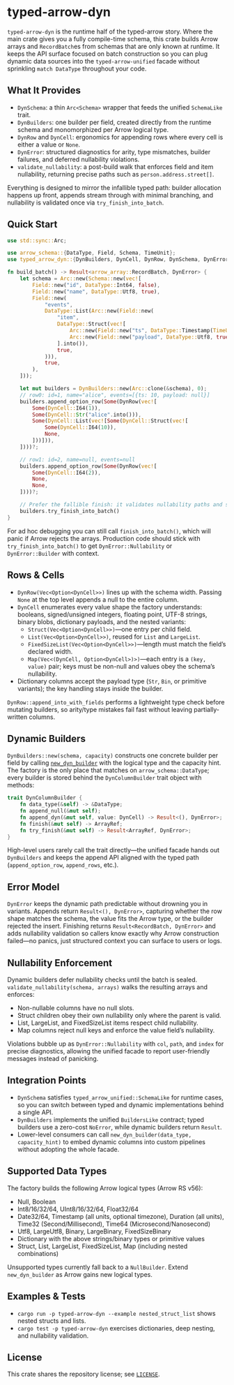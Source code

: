 # typed-arrow-dyn

`typed-arrow-dyn` is the runtime half of the typed-arrow story. Where the main crate gives you a fully compile-time schema, this crate builds Arrow arrays and `RecordBatch`es from schemas that are only known at runtime. It keeps the API surface focused on batch construction so you can plug dynamic data sources into the `typed-arrow-unified` facade without sprinkling `match DataType` throughout your code.

## What It Provides
- `DynSchema`: a thin `Arc<Schema>` wrapper that feeds the unified `SchemaLike` trait.
- `DynBuilders`: one builder per field, created directly from the runtime schema and monomorphized per Arrow logical type.
- `DynRow` and `DynCell`: ergonomics for appending rows where every cell is either a value or `None`.
- `DynError`: structured diagnostics for arity, type mismatches, builder failures, and deferred nullability violations.
- `validate_nullability`: a post-build walk that enforces field and item nullability, returning precise paths such as `person.address.street[]`.

Everything is designed to mirror the infallible typed path: builder allocation happens up front, appends stream through with minimal branching, and nullability is validated once via `try_finish_into_batch`.

## Quick Start

```rust
use std::sync::Arc;

use arrow_schema::{DataType, Field, Schema, TimeUnit};
use typed_arrow_dyn::{DynBuilders, DynCell, DynRow, DynSchema, DynError};

fn build_batch() -> Result<arrow_array::RecordBatch, DynError> {
    let schema = Arc::new(Schema::new(vec![
        Field::new("id", DataType::Int64, false),
        Field::new("name", DataType::Utf8, true),
        Field::new(
            "events",
            DataType::List(Arc::new(Field::new(
                "item",
                DataType::Struct(vec![
                    Arc::new(Field::new("ts", DataType::Timestamp(TimeUnit::Millisecond, None), false)),
                    Arc::new(Field::new("payload", DataType::Utf8, true)),
                ].into()),
                true,
            ))),
            true,
        ),
    ]));

    let mut builders = DynBuilders::new(Arc::clone(&schema), 0);
    // row0: id=1, name="alice", events=[{ts: 10, payload: null}]
    builders.append_option_row(Some(DynRow(vec![
        Some(DynCell::I64(1)),
        Some(DynCell::Str("alice".into())),
        Some(DynCell::List(vec![Some(DynCell::Struct(vec![
            Some(DynCell::I64(10)),
            None,
        ]))])),
    ])))?;

    // row1: id=2, name=null, events=null
    builders.append_option_row(Some(DynRow(vec![
        Some(DynCell::I64(2)),
        None,
        None,
    ])))?;

    // Prefer the fallible finish: it validates nullability paths and surfaces Arrow errors.
    builders.try_finish_into_batch()
}
```

For ad hoc debugging you can still call `finish_into_batch()`, which will panic if Arrow rejects the arrays. Production code should stick with `try_finish_into_batch()` to get `DynError::Nullability` or `DynError::Builder` with context.

## Rows & Cells
- `DynRow(Vec<Option<DynCell>>)` lines up with the schema width. Passing `None` at the top level appends a null to the entire column.
- `DynCell` enumerates every value shape the factory understands: booleans, signed/unsigned integers, floating point, UTF-8 strings, binary blobs, dictionary payloads, and the nested variants:
  - `Struct(Vec<Option<DynCell>>)`—one entry per child field.
  - `List(Vec<Option<DynCell>>)`, reused for `List` and `LargeList`.
  - `FixedSizeList(Vec<Option<DynCell>>)`—length must match the field’s declared width.
  - `Map(Vec<(DynCell, Option<DynCell>)>)`—each entry is a `(key, value)` pair; keys must be non-null and values obey the schema’s nullability.
- Dictionary columns accept the payload type (`Str`, `Bin`, or primitive variants); the key handling stays inside the builder.

`DynRow::append_into_with_fields` performs a lightweight type check before mutating builders, so arity/type mistakes fail fast without leaving partially-written columns.

## Dynamic Builders
`DynBuilders::new(schema, capacity)` constructs one concrete builder per field by calling [`new_dyn_builder`](src/factory.rs) with the logical type and the capacity hint. The factory is the only place that matches on `arrow_schema::DataType`; every builder is stored behind the `DynColumnBuilder` trait object with methods:

```rust
trait DynColumnBuilder {
    fn data_type(&self) -> &DataType;
    fn append_null(&mut self);
    fn append_dyn(&mut self, value: DynCell) -> Result<(), DynError>;
    fn finish(&mut self) -> ArrayRef;
    fn try_finish(&mut self) -> Result<ArrayRef, DynError>;
}
```

High-level users rarely call the trait directly—the unified facade hands out `DynBuilders` and keeps the append API aligned with the typed path (`append_option_row`, `append_rows`, etc.).

## Error Model

`DynError` keeps the dynamic path predictable without drowning you in variants. Appends return `Result<(), DynError>`, capturing whether the row shape matches the schema, the value fits the Arrow type, or the builder rejected the insert. Finishing returns `Result<RecordBatch, DynError>` and adds nullability validation so callers know exactly why Arrow construction failed—no panics, just structured context you can surface to users or logs.

## Nullability Enforcement

Dynamic builders defer nullability checks until the batch is sealed. `validate_nullability(schema, arrays)` walks the resulting arrays and enforces:

- Non-nullable columns have no null slots.
- Struct children obey their own nullability only where the parent is valid.
- List, LargeList, and FixedSizeList items respect child nullability.
- Map columns reject null keys and enforce the value field’s nullability.

Violations bubble up as `DynError::Nullability` with `col`, `path`, and `index` for precise diagnostics, allowing the unified facade to report user-friendly messages instead of panicking.

## Integration Points

- `DynSchema` satisfies `typed_arrow_unified::SchemaLike` for runtime cases, so you can switch between typed and dynamic implementations behind a single API.
- `DynBuilders` implements the unified `BuildersLike` contract; typed builders use a zero-cost `NoError`, while dynamic builders return `Result`.
- Lower-level consumers can call `new_dyn_builder(data_type, capacity_hint)` to embed dynamic columns into custom pipelines without adopting the whole facade.

## Supported Data Types

The factory builds the following Arrow logical types (Arrow RS v56):

- Null, Boolean
- Int8/16/32/64, UInt8/16/32/64, Float32/64
- Date32/64, Timestamp (all units, optional timezone), Duration (all units), Time32 (Second/Millisecond), Time64 (Microsecond/Nanosecond)
- Utf8, LargeUtf8, Binary, LargeBinary, FixedSizeBinary
- Dictionary with the above strings/binary types or primitive values
- Struct, List, LargeList, FixedSizeList, Map (including nested combinations)

Unsupported types currently fall back to a `NullBuilder`. Extend `new_dyn_builder` as Arrow gains new logical types.

## Examples & Tests

- `cargo run -p typed-arrow-dyn --example nested_struct_list` shows nested structs and lists.
- `cargo test -p typed-arrow-dyn` exercises dictionaries, deep nesting, and nullability validation.

## License

This crate shares the repository license; see [`LICENSE`](../LICENSE).
